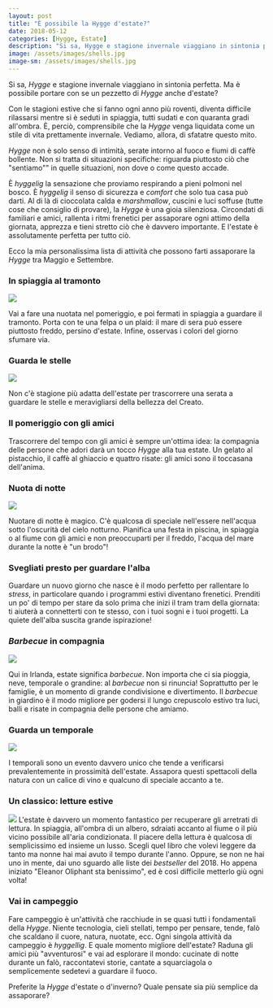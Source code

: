 ```yaml
---
layout: post
title: "È possibile la Hygge d'estate?"
date: 2018-05-12
categories: [Hygge, Estate]
description: "Si sa, Hygge e stagione invernale viaggiano in sintonia perfetta. Ma è possibile portare con se un pezzetto di _Hygge_ anche d'estate?"
image: /assets/images/shells.jpg
image-sm: /assets/images/shells.jpg
---
```

Si sa, _Hygge_ e stagione invernale viaggiano in sintonia perfetta. Ma è possibile portare con se un pezzetto di _Hygge_ anche d'estate?

Con le stagioni estive che si fanno ogni anno più roventi, diventa difficile rilassarsi mentre si è seduti in spiaggia, tutti sudati e con quaranta gradi all'ombra. È, perciò, comprensibile che la _Hygge_ venga liquidata come un stile di vita prettamente invernale. Vediamo, allora, di sfatatre questo mito.

_Hygge_ non è solo senso di intimità, serate intorno al fuoco e fiumi di caffè bollente. Non si tratta di situazioni specifiche: riguarda piuttosto ciò che "sentiamo"" in quelle situazioni, non dove o come questo accade.

È _hyggelig_ la sensazione che proviamo respirando a pieni polmoni nel bosco. È _hyggelig_ il senso di sicurezza e _comfort_ che solo tua casa può darti. Al di là di cioccolata calda e _marshmallow_,  cuscini e luci soffuse (tutte cose che consiglio di provare), la _Hygge_ è una gioia silenziosa. Circondati di familiari e amici, rallenta i ritmi frenetici per assaporare ogni attimo della giornata, apprezza e tieni stretto ciò che è davvero importante. E l'estate è assolutamente perfetta per tutto ciò.

Ecco la mia personalissima lista di attività che possono farti assaporare la _Hygge_ tra Maggio e Settembre.

### In spiaggia al tramonto

![](/assets/images/campfire.jpg)

Vai a fare una nuotata nel pomeriggio, e poi fermati in spiaggia a guardare il tramonto. Porta con te una felpa o un plaid: il mare di sera può essere piuttosto freddo, persino d'estate. Infine, osservas i colori del giorno sfumare via.

### Guarda le stelle  

![](/assets/images/house.jpg)

Non c'è stagione più adatta dell'estate per trascorrere una serata a guardare le stelle e meravigliarsi della bellezza del Creato.

### Il pomeriggio con gli amici  



Trascorrere del tempo con gli amici è sempre un'ottima idea: la compagnia delle persone che adori darà un tocco _Hygge_ alla tua estate. Un gelato al pistacchio, il caffè al ghiaccio e quattro risate: gli amici sono il toccasana dell'anima.

### Nuota di notte  

![](/assets/images/life.jpg)


Nuotare di notte è magico. C'è qualcosa di speciale nell'essere nell'acqua sotto l'oscurità del cielo notturno. Pianifica una festa in piscina, in spiaggia o al fiume con gli amici e non preoccuparti per il freddo, l'acqua del mare durante la notte è "un brodo"!

### Svegliati presto per guardare l'alba



Guardare un nuovo giorno che nasce è il modo perfetto per rallentare lo _stress_, in particolare quando i programmi estivi diventano frenetici. Prenditi un po' di tempo per stare da solo prima che inizi il tram tram della giornata: ti aiuterà a connetterti con te stesso, con i tuoi sogni e i tuoi progetti. La quiete dell'alba suscita grande ispirazione!

### _Barbecue_ in compagnia  

![](/assets/images/bbq.jpg)

Qui in Irlanda, estate significa _barbecue_. Non importa che ci sia pioggia, neve, temporale o grandine: al _barbecue_ non si rinuncia! Soprattutto per le famiglie, è un momento di grande condivisione e divertimento. Il _barbecue_ in giardino è il modo migliore per godersi il ​​lungo crepuscolo estivo tra luci, balli e risate in compagnia delle persone che amiamo.


### Guarda un temporale

![](/assets/images/natura.jpg)

I temporali sono un evento davvero unico che tende a verificarsi prevalentemente in prossimità dell'estate. Assapora questi spettacoli della natura con un calice di vino e qualcuno di speciale accanto a te.

### Un classico: letture estive

![](/assets/images/libri.jpg)
L'estate è davvero un momento fantastico per recuperare gli arretrati di lettura. In spiaggia, all'ombra di un albero, sdraiati accanto al fiume o il più vicino possibile all'aria condizionata. Il piacere della lettura è qualcosa di semplicissimo ed insieme un lusso. Scegli quel libro che volevi leggere da tanto ma nonne hai mai avuto il tempo durante l'anno. Oppure, se non ne hai uno in mente, dai uno sguardo alle liste dei _bestseller_ del 2018. Ho appena iniziato "Eleanor Oliphant sta benissimo", ed è così difficile metterlo giù ogni volta!


### Vai in campeggio


Fare campeggio è un'attività che racchiude in se quasi tutti i fondamentali della _Hygge_. Niente tecnologia,  cieli stellati, tempo per pensare, tende, falò che scaldano il cuore, natura, nuotate, ecc. Ogni singola attività da campeggio è _hyggellig_. E quale momento migliore dell'estate? Raduna gli amici più "avventurosi" e vai ad esplorare il mondo: cucinate di notte durante un falò, raccontatevi storie, cantate a squarciagola o semplicemente sedetevi a guardare il fuoco.

Preferite la _Hygge_ d'estate o d'inverno? Quale pensate sia più semplice da assaporare?

